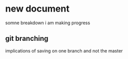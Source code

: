 # new document

somne breakdown 
i am making progress

## git branching 
implications of saving on one branch and not the master
